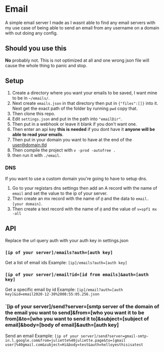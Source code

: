 # Email
A simple email server I made as I wasnt able to find any email servers with my use case of being able to send an email from any username on a domain with out doing any config.
## Should you use this
**No** probably not. This is not optimized at all and one wrong json file will cause the whole thing to panic and stop. 
## Setup 
1) Create a directory where you want your emails to be saved, I want mine to be in `~/emails/`. 
2) Next create `emails.json` in that directory then put in `{"files":[]}` into it. Next get the exact path of the folder by running `pwd` copy that. 
3) Then clone this repo. 
4) Edit `settings.json` and put in the path into `"emailDir"`. 
5) Then put in a webhook or leave it blank if you don't want one. 
6) Then enter an api key **this is needed** if you dont have it **anyone will be able to read your emails**. 
7) Then put in your domain you want to have at the end of the user@domain.tld
8) Then compile the project with `v -prod -autofree .` 
9) then run it with `./email`. 
### DNS
If you want to use a custom domain you're going to have to setup dns. 
1) Go to your registars dns settings then add an A record with the name of `email` and set the value to the ip of your server. 
2) Then create an mx record with the name of `@` and the data to `email.[your domain]`. 
3) Then create a text record with the name of `@` and the value of `v=spf1 mx -all`

## API
Replace the url query auth with your auth key in settings.json
### `[ip of your server]/emails?auth=[auth key]`
Get a list of email ids
Example: `[ip]/emails?auth=[auth key]`
### `[ip of your server]/email?id=[id from emails]&auth=[auth key]`
Get a specific email by id
Example: `[ip]/email?auth=[auth key]&id=email2020-12-30%2008:55:05.256.json`
### `[ip of your server]/send?server=[smtp server of the domain of the email you want to send]&from=[who you want it to be from]&to=[who you want to send it to]&subject=[subject of email]&body=[body of email]&auth=[auth key]
Send an email
Example: `[ip of your server]/send?server=gmail-smtp-in.l.google.com&from=juliette%40juliette.page&to=[gmail user]%40gmail.com&subject=Hi&body=test&auth=helloyesthisisatest`
